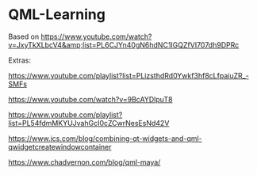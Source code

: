 # QML-Learning
Based on https://www.youtube.com/watch?v=JxyTkXLbcV4&amp;list=PL6CJYn40gN6hdNC1IGQZfVI707dh9DPRc

Extras:

https://www.youtube.com/playlist?list=PLizsthdRd0Ywkf3hf8cLfpaiuZR_-SMFs

https://www.youtube.com/watch?v=9BcAYDlpuT8

https://www.youtube.com/playlist?list=PL54fdmMKYUJvahGcI0cZCwrNesEsNd42V

https://www.ics.com/blog/combining-qt-widgets-and-qml-qwidgetcreatewindowcontainer

https://www.chadvernon.com/blog/qml-maya/